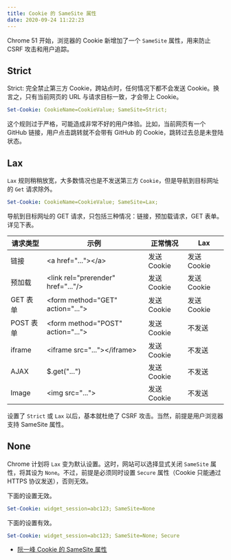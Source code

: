 ```yaml
---
title: Cookie 的 SameSite 属性
date: 2020-09-24 11:22:23
---
```


Chrome 51 开始，浏览器的 Cookie 新增加了一个 `SameSite` 属性，用来防止 CSRF 攻击和用户追踪。

## Strict

Strict: 完全禁止第三方 Cookie，跨站点时，任何情况下都不会发送 Cookie。换言之，只有当前网页的 URL 与请求目标一致，才会带上 Cookie。

```yml
Set-Cookie: CookieName=CookieValue; SameSite=Strict;
```

这个规则过于严格，可能造成非常不好的用户体验。比如，当前网页有一个 GitHub 链接，用户点击跳转就不会带有 GitHub 的 Cookie，跳转过去总是未登陆状态。

## Lax

`Lax` 规则稍稍放宽，大多数情况也是不发送第三方 `Cookie`，但是导航到目标网址的 `Get` 请求除外。

```yml
Set-Cookie: CookieName=CookieValue; SameSite=Lax;
```

导航到目标网址的 GET 请求，只包括三种情况：链接，预加载请求，GET 表单。详见下表。

| 请求类型  | 示例                                | 正常情况    | Lax         |
| --------- | ----------------------------------- | ----------- | ----------- |
| 链接      | \<a href="...">\</a>                | 发送 Cookie | 发送 Cookie |
| 预加载    | \<link rel="prerender" href="..."/> | 发送 Cookie | 发送 Cookie |
| GET 表单  | \<form method="GET" action="...">   | 发送 Cookie | 发送 Cookie |
| POST 表单 | \<form method="POST" action="...">  | 发送 Cookie | 不发送      |
| iframe    | \<iframe src="...">\</iframe>       | 发送 Cookie | 不发送      |
| AJAX      | \$.get("...")                       | 发送 Cookie | 不发送      |
| Image     | \<img src="...">                    | 发送 Cookie | 不发送      |

设置了 `Strict` 或 `Lax` 以后，基本就杜绝了 CSRF 攻击。当然，前提是用户浏览器支持 SameSite 属性。

## None

Chrome 计划将 `Lax` 变为默认设置。这时，网站可以选择显式关闭 `SameSite` 属性，将其设为 `None`。不过，前提是必须同时设置 `Secure` 属性（Cookie 只能通过 HTTPS 协议发送），否则无效。

下面的设置无效。

```yml
Set-Cookie: widget_session=abc123; SameSite=None
```

下面的设置有效。

```yml
Set-Cookie: widget_session=abc123; SameSite=None; Secure
```

- [阮一峰 Cookie 的 SameSite 属性](http://www.ruanyifeng.com/blog/2019/09/cookie-samesite.html)
